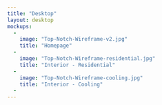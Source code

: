 ```yaml
---
title: "Desktop"
layout: desktop
mockups:
  -
    image: "Top-Notch-Wireframe-v2.jpg"
    title: "Homepage"
  -
    image: "Top-Notch-Wireframe-residential.jpg"
    title: "Interior - Residential"
  -
    image: "Top-Notch-Wireframe-cooling.jpg"
    title: "Interior - Cooling"
  -
---
```


